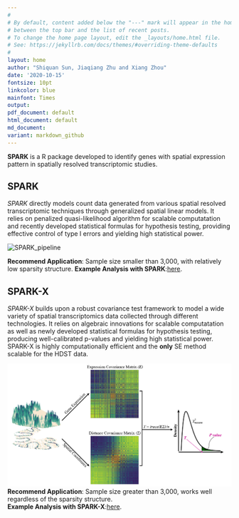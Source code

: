 ```yaml
---
#
# By default, content added below the "---" mark will appear in the home page
# between the top bar and the list of recent posts.
# To change the home page layout, edit the _layouts/home.html file.
# See: https://jekyllrb.com/docs/themes/#overriding-theme-defaults
#
layout: home
author: "Shiquan Sun, Jiaqiang Zhu and Xiang Zhou"
date: '2020-10-15'
fontsize: 10pt
linkcolor: blue
mainfont: Times
output:
pdf_document: default
html_document: default
md_document:
variant: markdown_github
---
```



**SPARK** is a R package developed to identify genes with spatial expression pattern in spatially resolved transcriptomic studies. 


## SPARK  

*SPARK* directly models count data generated from various spatial resolved transcriptomic techniques through generalized spatial linear models. It relies on penalized quasi-likelihood algorithm for scalable computatation and recently developed statistical formulas for hypothesis testing, providing effective control of type I errors and yielding high statistical power. 

![SPARK\_pipeline](Methods.png)

**Recommend Application**: Sample size smaller than 3,000, with relatively low sparsity structure. 
**Example Analysis with SPARK**:[here](https://xzhoulab.github.io/SPARK/SPARK_Example/).

## SPARK-X
*SPARK-X* builds upon a robust covariance test framework to model a wide variety of spatial transcriptomics data collected through different technologies. It relies on algebraic innovations for scalable computatation as well as newly developed statistical formulas for hypothesis testing, producing well-calibrated p-values and yielding high statistical power. SPARK-X is highly computationally efficient and the **only** SE method scalable for the HDST data.

![SPARKX\_pipeline](sparkx.png)
**Recommend Application**: Sample size greater than 3,000, works well regardless of the sparsity structure.  
**Example Analysis with SPARK-X**:[here](https://xzhoulab.github.io/SPARK/SPARK_Example/).
